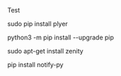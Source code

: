 Test

sudo pip install plyer

python3 -m pip install --upgrade pip

sudo apt-get install zenity

pip install notify-py
